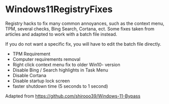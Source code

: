 # Windows11RegistryFixes
Registry hacks to fix many common annoyances, such as the context menu, TPM, several checks, Bing Search, Cortana, ect. Some fixes taken from articles and adapted to work with a batch file instead.



If you do not want a specific fix, you will have to edit the batch file directly.
* TPM Requirement
* Computer requirements removal
* Right click context menu fix to older Win10- version
* Disable Bing / Search highlights in Task Menu
* Disable Cortana
* Disable startup lock screen
* faster shutdown time (5 seconds to 1 second)



Adapted from 
https://github.com/shirooo39/Windows-11-Bypass
